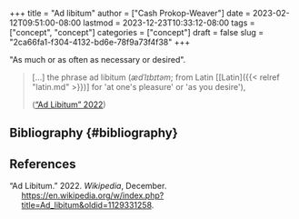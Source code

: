 +++
title = "Ad libitum"
author = ["Cash Prokop-Weaver"]
date = 2023-02-12T09:51:00-08:00
lastmod = 2023-12-23T10:33:12-08:00
tags = ["concept", "concept"]
categories = ["concept"]
draft = false
slug = "2ca66fa1-f304-4132-bd6e-78f9a73f4f38"
+++

"As much or as often as necessary or desired".

> [...] the phrase ad libitum (_ædˈlɪbɪtəm_; from Latin [[Latin]({{< relref "latin.md" >}})] for 'at one's pleasure' or 'as you desire'),
>
> (<a href="#citeproc_bib_item_1">“Ad Libitum” 2022</a>)


## Bibliography {#bibliography}

## References

<style>.csl-entry{text-indent: -1.5em; margin-left: 1.5em;}</style><div class="csl-bib-body">
  <div class="csl-entry"><a id="citeproc_bib_item_1"></a>“Ad Libitum.” 2022. <i>Wikipedia</i>, December. <a href="https://en.wikipedia.org/w/index.php?title=Ad_libitum&oldid=1129331258">https://en.wikipedia.org/w/index.php?title=Ad_libitum&#38;oldid=1129331258</a>.</div>
</div>
